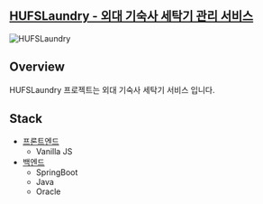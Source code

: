 ## [HUFSLaundry - 외대 기숙사 세탁기 관리 서비스]()

![HUFSLaundry](https://github.com/user-attachments/assets/c25d3259-2563-410a-bcef-51aaf84564ad)

## Overview
HUFSLaundry 프로젝트는 외대 기숙사 세탁기 서비스 입니다.
## Stack
- [프론트엔드]()
  + Vanilla JS
- [백엔드]()
  + SpringBoot
  + Java
  + Oracle
